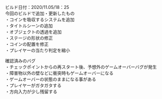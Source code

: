 ビルド日付：2020/11.05/18：25<br>
今回のビルドで追加・更新したもの<br>
・コインを吸収するシステムを追加<br>
・タイトルシーンの追加<br>
・オブジェクトの透過を追加<br>
・ステージの形状の修正<br>
・コインの配置を修正<br>
・プレイヤーの当たり判定を縮小<br>


確認済みのバグ<br>
・チェックポイントからの再スタート後、予想外のゲームオーバーバグが発生<br>
・障害物以外の壁などに衝突時もゲームオーバーになる<br>
・ゲームオーバーの状態のままになる事がある<br>
・プレイヤーがガタガタする<br>
・方向入力が少し残留する<br>
